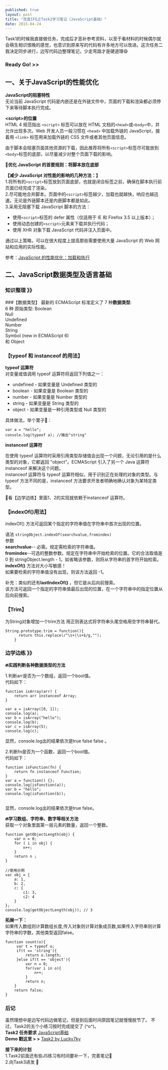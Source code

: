 ```yaml
---
published: true
layout: post
title: "百度IFE之Task2学习笔记（JavaScript基础）"
date: 2015-04-24
---
```

Task1的时候我直接做任务，完成后才恶补参考资料，以至于看材料的时候偶尔就会萌生相识恨晚的感觉，也意识到原来写的代码有许多地方可以改进。这次任务二我决定同步进行，边写代码边整理笔记，少走弯路才是硬道理😄  
### Ready Go! >>
## 一、关于JavaScript的性能优化

**JavaScript的阻塞特性**  
无论当前 JavaScript 代码是内嵌还是在外链文件中，页面的下载和渲染都必须停下来等待脚本执行完成。

**\<script>的位置**  
HTML 4 规范指出 `<script>` 标签可以放在 HTML 文档的`<head>`或`<body>`中，并允许出现多次。Web 开发人员一般习惯在 `<head>` 中加载外链的 JavaScript，接着用 `<link>` 标签用来加载外链的 CSS 文件或者其他页面信息。

由于脚本会阻塞页面其他资源的下载，因此推荐将所有`<script>`标签尽可能放到`<body>`标签的底部，以尽量减少对整个页面下载的影响。 
 
**🌺优化 JavaScript 的首要规则：将脚本放在底部**    

**【减少 JavaScript 对性能的影响的几种方法：】**  
1.将所有的`<script>`标签放到页面底部，也就是</body>闭合标签之前，确保在脚本执行前页面已经完成了渲染。  
2.尽可能地合并脚本。页面中的`<script>`标签越少，加载也就越快，响应也越迅速。无论是外链脚本还是内嵌脚本都是如此。  
3.采用无阻塞下载 JavaScript 脚本的方法：   

* 使用`<script>`标签的 defer 属性（仅适用于 IE 和 Firefox 3.5 以上版本）；
* 使用动态创建的`<script>`元素来下载并执行代码；
* 使用 XHR 对象下载 JavaScript 代码并注入页面中。  

通过以上策略，可以在很大程度上提高那些需要使用大量 JavaScript 的 Web 网站和应用的实际性能。

参考：[JavaScript 的性能优化：加载和执行]

## 二、JavaScript数据类型及语言基础
### 知识整理 》》   
###【数据类型】
最新的 ECMAScript 标准定义了 7 种**数据类型**:  
6 种 原始类型:
Boolean  
Null  
Undefined  
Number  
String  
Symbol (new in ECMAScript 6)  
和 Object
### 【typeof 和 instanceof 的用法】
**typeof 运算符**  
对变量或值调用 typeof 运算符将返回下列值之一：
  
* undefined - 如果变量是 Undefined 类型的  
* boolean - 如果变量是 Boolean 类型的  
* number - 如果变量是 Number 类型的  
* string - 如果变量是 String 类型的  
* object - 如果变量是一种引用类型或 Null 类型的    

具体做法，举个栗子🌰：  

```
var a = "hello";
console.log(typeof a); //输出"string"
```
**instanceof 运算符**

在使用 typeof 运算符时采用引用类型存储值会出现一个问题，无论引用的是什么类型的对象，它都返回 "object"。ECMAScript 引入了另一个 Java 运算符 instanceof 来解决这个问题。  
instanceof 运算符与 typeof 运算符相似，用于识别正在处理的对象的类型。与 typeof 方法不同的是，instanceof 方法要求开发者明确地确认对象为某特定类型。

🌰看【边学边练】里面1、2的实现就依赖于instanceof 运算符。
### 【indexOf()用法】
indexOf() 方法可返回某个指定的字符串值在字符串中首次出现的位置。

语法
```stringObject.indexOf(searchvalue,fromindex)```  
参数	  
**searchvalue**--	必需。规定需检索的字符串值。  
**fromindex**--可选的整数参数。规定在字符串中开始检索的位置。它的合法取值是 0 到 stringObject.length - 1。如省略该参数，则将从字符串的首字符开始检索。  
**indexOf()** 方法对大小写敏感！  
如果要检索的字符串值没有出现，则该方法返回 -1。  

补充：类似的还有**lastIndexOf()**  ，但它是从后向前搜索。  
该方法可返回一个指定的字符串值最后出现的位置，在一个字符串中的指定位置从后向前搜索。

### 【Trim】
为String对象增加一个trim方法 
用正则表达式将字符串头尾空格用空字符串替代。

```
String.prototype.trim = function(){           
      return this.replace(/^\s+|\s+$/g,"");     
    }
```  
### 边学边练 》》
**🔥实践判断各种数据类型的方法**

1.判断arr是否为一个数组，返回一个bool值。  
代码如下：

```
function isArray(arr) {
    return arr instanceof Array;
}

var a = isArray([0, 1]);
console.log(a);
var b = isArray("hello");
console.log(b);
var c = isArray(5);
console.log(c);
```
显然，console.log出的结果依次是true false false 。

2.判断fn是否为一个函数，返回一个bool值。  
代码如下：  

```
function isFunction(fn) {
    return fn instanceof Function;
}
var a = function() {}; 
console.log(isFunction(a));
var b = "hello";
console.log(isFunction(b));
                          
```
显然，console.log出的结果依次是true false。  

**🔥学习数组、字符串、数字等相关方法**  
获取一个对象里面第一层元素的数量，返回一个整数。  

```
function getObjectLength(obj) {
    var n = 0;
    for ( i in obj) {
        n++;
    }   
    return n ; 
}

//使用示例
var obj = { 
    a: 1,
    b: 2,
    c: {
        c1: 3,
        c2: 4
    }   
};
console.log(getObjectLength(obj)); // 3
```
**拓展一下：**  
如果传入数组则计算数组长度,传入对象则计算对象成员数,如果传入字符串则计算字符串的字数，其他类型返回false。

```
function count(o){
     var t = typeof o;
     if(t == 'string'){
         return o.length;
     }else if(t == 'object'){
         var n = 0;
         for(var i in o){
             n++;
         }
         return n;
    }
    return false;
}
```
    

  


### 后记
虽然理想中是边写代码边做笔记，但是到后面时间原因笔记就慢慢脱节了。
不过，Task2的五个小练习按时完成提交了 (^o^)。   
**Task2 任务要求** [JavaScript基础]  
**Demo 戳这里 > >** [Task2 by Lucky7ky]

**接下来的计划**  
1.Task2前面还有些JS练习有时间要补一下，完善笔记📒   
2.向Task3进发 🏃 


[JavaScript 的性能优化：加载和执行]:(http://www.ibm.com/developerworks/cn/web/1308_caiys_jsload/index.html)
[Task2 by Lucky7ky]:http://ifetask2.luckykaiyi.com/task0002_1.html
[JavaScript基础]:https://github.com/baidu-ife/ife/tree/master/task/task0002